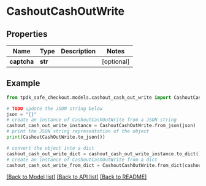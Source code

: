# CashoutCashOutWrite



## Properties

Name | Type | Description | Notes
------------ | ------------- | ------------- | -------------
**captcha** | **str** |  | [optional] 

## Example

```python
from tpdk_safe_checkout.models.cashout_cash_out_write import CashoutCashOutWrite

# TODO update the JSON string below
json = "{}"
# create an instance of CashoutCashOutWrite from a JSON string
cashout_cash_out_write_instance = CashoutCashOutWrite.from_json(json)
# print the JSON string representation of the object
print(CashoutCashOutWrite.to_json())

# convert the object into a dict
cashout_cash_out_write_dict = cashout_cash_out_write_instance.to_dict()
# create an instance of CashoutCashOutWrite from a dict
cashout_cash_out_write_from_dict = CashoutCashOutWrite.from_dict(cashout_cash_out_write_dict)
```
[[Back to Model list]](../README.md#documentation-for-models) [[Back to API list]](../README.md#documentation-for-api-endpoints) [[Back to README]](../README.md)


